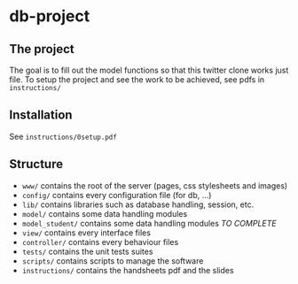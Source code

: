 # db-project

## The project
The goal is to fill out the model functions so that this twitter clone works just file.
To setup the project and see the work to be achieved, see pdfs in `instructions/`

## Installation
See `instructions/0setup.pdf`

## Structure
* `www/` contains the root of the server (pages, css stylesheets and images)
* `config/` contains every configuration file (for db, …)
* `lib/` contains libraries such as database handling, session, etc.
* `model/` contains some data handling modules
* `model_student/` contains some data handling modules *TO COMPLETE*
* `view/` contains every interface files
* `controller/` contains every behaviour files
* `tests/` contains the unit tests suites
* `scripts/` contains scripts to manage the software
* `instructions/` contains the handsheets pdf and the slides
